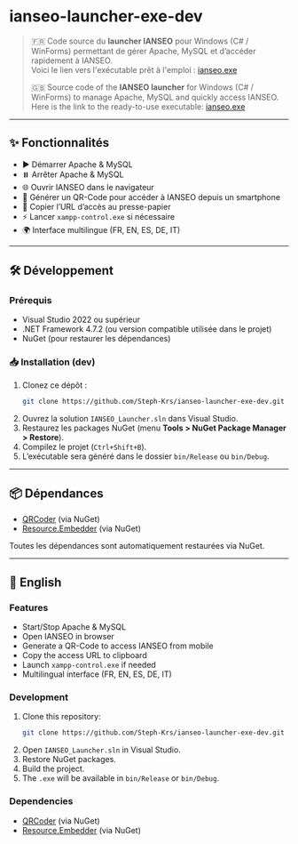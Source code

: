 # ianseo-launcher-exe-dev

> 🇫🇷 Code source du **launcher IANSEO** pour Windows (C# / WinForms) permettant de gérer Apache, MySQL et d’accéder rapidement à IANSEO.  
> Voici le lien vers l'exécutable prêt à l'emploi : [ianseo.exe](https://github.com/Steph-Krs/ianseo-launcher-exe)  
>   
> 🇬🇧 Source code of the **IANSEO launcher** for Windows (C# / WinForms) to manage Apache, MySQL and quickly access IANSEO.  
> Here is the link to the ready-to-use executable: [ianseo.exe](https://github.com/Steph-Krs/ianseo-launcher-exe)  

---

## ✨ Fonctionnalités

- ▶️ Démarrer Apache & MySQL  
- ⏸️ Arrêter Apache & MySQL  
- 🌐 Ouvrir IANSEO dans le navigateur  
- 📸 Générer un QR-Code pour accéder à IANSEO depuis un smartphone  
- 🔗 Copier l’URL d’accès au presse-papier  
- ⚡ Lancer `xampp-control.exe` si nécessaire  
- 🌍 Interface multilingue (FR, EN, ES, DE, IT)

---

## 🛠️ Développement

### Prérequis
- Visual Studio 2022 ou supérieur  
- .NET Framework 4.7.2 (ou version compatible utilisée dans le projet)  
- NuGet (pour restaurer les dépendances)  

### 📥 Installation (dev)
1. Clonez ce dépôt :  
   ```bash
   git clone https://github.com/Steph-Krs/ianseo-launcher-exe-dev.git
   ```
2. Ouvrez la solution `IANSEO_Launcher.sln` dans Visual Studio.  
3. Restaurez les packages NuGet (menu **Tools > NuGet Package Manager > Restore**).  
4. Compilez le projet (`Ctrl+Shift+B`).  
5. L’exécutable sera généré dans le dossier `bin/Release` ou `bin/Debug`.

---

## 📦 Dépendances

- [QRCoder](https://github.com/codebude/QRCoder) (via NuGet)  
- [Resource.Embedder](https://github.com/MarcStan/resource-embedder) (via NuGet)  

Toutes les dépendances sont automatiquement restaurées via NuGet.

---

## 📝 English

### Features
- Start/Stop Apache & MySQL  
- Open IANSEO in browser  
- Generate a QR-Code to access IANSEO from mobile  
- Copy the access URL to clipboard  
- Launch `xampp-control.exe` if needed  
- Multilingual interface (FR, EN, ES, DE, IT)

### Development
1. Clone this repository:  
   ```bash
   git clone https://github.com/Steph-Krs/ianseo-launcher-exe-dev.git
   ```
2. Open `IANSEO_Launcher.sln` in Visual Studio.  
3. Restore NuGet packages.  
4. Build the project.  
5. The `.exe` will be available in `bin/Release` or `bin/Debug`.

### Dependencies
- [QRCoder](https://github.com/codebude/QRCoder) (via NuGet)  
- [Resource.Embedder](https://github.com/MarcStan/resource-embedder) (via NuGet)  
